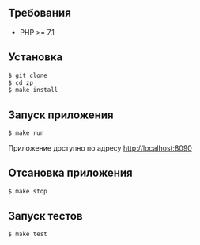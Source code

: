 ## Требования

* PHP >= 7.1

## Установка

```bash
$ git clone
$ cd zp
$ make install
```

## Запуск приложения

```bash
$ make run
```

Приложение доступно по адресу [http://localhost:8090](http://localhost:8090) 

## Отсановка приложения

```bash
$ make stop
```

## Запуск тестов

```bash
$ make test
```

